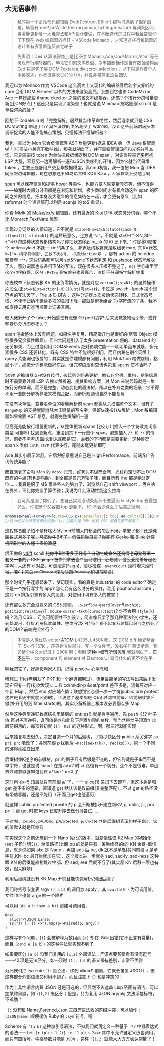 ## 大无语事件

>我的第一个高亮代码编辑器 Ded(Destruct EDitor) 编写时遇到了很多困难，毕竟有 runP,noWhite,trie,rangemap,Ta:hlbg/measure 与词条区间,树增量更新等一大堆算法和API设计要做，在不断迭代的过程中我抽空瞻仰了下现在 web 编辑器的标杆 - VSCode Monaco ，才知道这些行编辑器的设计者有多爱重造反直觉轮子

>先声明：Ded 从算法智商上是比不过 Monaco,Ace,CodeMirror,Atom 等任何现有行编辑器的，毕竟它们的文本模型、字串插删操作是自有数据结构而 Ded 只是包了层 DOM Textarea,div.scroll,selection ，以下只是作者个人审美观点，作者很喜欢它们的 UX，并且非常尊重这些团队

我还以为 Monaco 作为 VSCode 这么高大上又现代的编辑器背后名字又好听的 core 会用 DOM Element 以外的方法来渲染高亮，没想到它也和 CodeMirror, Ace 一样抄那些 iframe ckeditor 之类的富文本编辑器，还搞了个按行分的增量更新(比CM好点)！这还只是实现了渲染侧！也就是说 Minimap(缩略图纲 scroll) 是单独渲染的蛤？

回想下 CodeM. 6 的「完整解析」居然被当作革命特性，然后渲染就只是 CSS DOMString 缩短了??? 莫名其妙的类名减少了 wdnmd，反正这些前端后端技术调研捉鸡的人能不能搞点策划，只懂算法不懂解析器？

我也一直以为 Mon 它会负责管理 AST 增量更新(据说 IDEA 会，但 Java 系智商够 1.9G简洁审美真不敢恭维)，那我就明白了，并不需要管理区间和光标符号查询，它只需要按 token 为单位把数据绑定到 DOM span ，对语言只需还要再抱 LSP 大腿，容忍另一边再解析一遍和JSON类序列化开销，因为它就当代码堆 token ，主要还是肝用户交互非数据模型，真nmd机智，我一直把 Mon 当 IDEA 同层次的编辑器，现在想想还不如易语言和 KDE Kate ，人家算法上没吃亏啊

span 可以保存信息和提供 hover 等事件，也能方便内联变量预览等，但不值得——编程时大部分时间都是在浏览和新增，极少数时间才有机会动这些 span 的区间之外的信息，把本身没大意义的信息集结在一起，才会更有意义（比如 reformat 时全语言都可以利用 scanjs 的 toS 重显）。

你看 Mivik 的 [Malax/ex/y](https://github.com/Mivik/Malax/blob/master/src/main/java/com/mivik/malax/Editable.java) 编[辑](https://github.com/Mivik/MLexer/blob/master/src/main/java/com/mivik/mlexer/JavaScriptLexer.java)器，还有最近的 [Kiot](https://mivik.gitbook.io/kiot-lexer/v/chinese/examples/regexp-reusing) DFA 状态机分词器，哪个不比 Monarch,TextMate 优雅

实现过分词器的人都知道，它不就是 `state=0;switch(state){case N: if(next()) state=N1}` 的这种玩意么，比方说 `"a"`，不就是 st=0->"=>IN_Str->"=>0 的这种状态转移结构吗？你把状态移到 in_str 的 i0 记下来, " 时除移0顺带个 action=yield 不就一 str 词条了么，那表达成数据就是数组状 map, 其 K=状态, `V=["a~z等字符命题", 正数下状态号, -失败时action号]` ，那有 action 的 heredoc 和嵌套 `/**/` 这些词条都可以用 set&Name下状态判定 和 push/pop 状态号解决了么，那分词器也有递归下降的写法，现在很多人压根不整这了，`${}` 字符串里弄这个也很麻烦，区分 `:P<T>=` 是按啥分也很痛苦，直接不分词按字解析完事

你去枚举下状态转移 KV 的正负零情况，就是对应 `action();st=N1;` 的这种操作片段么(正`st=N`负`st=action[-N](i0,st)`零`st=st`)，不过是 switch-ifpeek 换个规范点的写法罢了，Trie 本质 DFA ，这种分词器本质被动状态转移、显式状态号栈、不便于归纳不连续多项的递归下降，那就是解析组合子x字符流的子集，我不如直接去用它爸再顺带上词条区间。

~~嗯大佬新开了个 tako, 开始感觉有点像 OJ perf程序? 后来发觉像物理引擎，或许和音乐分析图示相关？~~

span 渲染整体上没有问题，如果名字复用、精简做好也是很好的(尽管 Object 模型很多冗余属性眼烦)，但它给问题引入了太多 presentation 侧的、databind 的无关麻烦，而且过度利用 DOM&Events 绝对影响性能——明明单画布就够，多元素很多 CSS 还要转化，既有 CSS 特性不能很好利用，而且内联在别个网页上 query 系查询也很累的；其实就是你建模都有问题，利用 Mutation 啥做编辑，格局小了，那按分词也能做好东西，但完整语法树查询也包含 spans 它不香吗？

Scan 的编辑器支持没有按行、按正则的词条更新，但它在分析、重构、提供信息时不需要靠外部 LSP 去独立解析遍、提供重构方案，对 Mon 来说代码就是一堆按行分的单词，而不是完整、动态变化的语法树，所以在补齐之类的场景，它不得不用一些部分解析算法来模糊匹配，而解析规则也自然不能复用

在没有块单位、变量名单位的增量解析前 scan 都得从头扫描整个文本，但有了 `RangeMap` 的支持就能消除大击键量的写名字，保留快速按{}块解析；Mon 系编辑器如果需要 AST 信息，就得完整重解析一遍

但高亮是能按行增量更新的，从整体更新 spans 比较 i,i1 (插入一个字符改变词条类型 可能吗) 找到更新点，重绘到其下一行首个 span。遐想插入 `/* 和 */` 的情况，前者不需考虑(最长到末尾都是它)，后者的下行都是需要更新，这种情况 span k 类似 `cmtM`, `strM` 代表多行，尾随末尾更新即可

Ace 其实小展示常用，它居然好意思说自己是 High Performance，前端界广告词传统异能？

而且我看了它和 Mon 的 scroll 实现，好家伙不谋而合啊，光标和滚动不比 DOM 既有的牛逼(有也是鸡肋)，到全都是自己造轮子哇，而且所有 line 都是绝对定位…… 我真是服了 M$ 家某些人的脑力了，浏览器自己 shift viewport ，明白啥在界外，不比你完全手算优雅；我说为什么滚动性能这么拉垮

>我可真是服了你们了，要自己实现滚动条起码不要遍历 ln.style.top 去叠加好么，你把整个父容器 top 更新下， IO 不会少点么？后端之耻啊……

```js
onmousewheel=(c=>ev=>{c.top=CSS.px(parseFloat(c.top)-ev.deltaY)})($0.style) //不信你自己在 ace_line_group 上删掉既有监听再试一下，啊一下子不要太丝滑
//我tm还以为原是有惰性视图clip，这群人是 DOM 树和 CSS 层叠性都不屑用？
```

~~这程序员脑子怕不是有啥大冰，md前端入门都会的东西不用，学废了都；还是纯函数式用多了呢，可把你牛B坏了，低性能你自豪？你能有 Gecko 和 Blink 计算机图形学的人懂？画蛇添足~~

垠王做的 [ydiff](http://www.yinwang.org/resources/mk1-mk2.html) scroll ~~比你牛B丝滑多了好吗？自动生成命名还搞得老母猪戴罩一套又一套的，CSS giegie 被你们拿去当牛当马瞎用，心疼疼，这么爱给编号起名字啊；人还有 d 对应、可调滚速(*sign)、滚尽检查，`eventCount` 滚时增求滚时减，若0才真启setTimeout滚动动画(!moving积极前断言)~~

那个时候几乎迷惑起来了，梦幻现实，看的真是 industrial 的 code editor? 确定不是一个按行写字的 app? 怎么会有这么过分的操作，滥用 position:absolute ，这对 eb 排版引擎有多大的恶意、对使用环境有多大的被害！

还有那么多完全没意义的 CSS 规则， `.overflow-guard{overflow:hid; position:relative}`? `.mouse-cursor-text{cursor:text}`? 你不会用 `style[k]` 吗？滥用 CSS 、可变可配置性不加设计，简直像只学了那几种写法的小学生，还到处混用，好好利用标准属性、整体写法不好吗？看不起交互建模已经与之绑死了的DOM？前端完全外行？

>不愧是人类优质 editor [ATOM](https://github.com/atom/atom/blob/f37fc2a31a7bae588085a60eec01c2c4de3c4d69/src/text-editor-component.js#L2780) L4305, L4506 都，这 DOM diff 给爷整会了, 5k 行 157K ，还只是渲染部分，写一个文件里，没有任何阅读提纲。我这整个中文大记录才 200K 啊；看到 [这种小细节所谓优雅](https://github.com/atom/atom/blob/f37fc2a31a7bae588085a60eec01c2c4de3c4d69/src/color.js#L52) 我就明白了，[它](https://github.com/atom/atom/blob/f37fc2a31a7bae588085a60eec01c2c4de3c4d69/src/text-editor-component.js)[不](https://github.com/atom/atom/blob/f37fc2a31a7bae588085a60eec01c2c4de3c4d69/src/text-editor-element.js)[在](https://github.com/atom/atom/blob/f37fc2a31a7bae588085a60eec01c2c4de3c4d69/src/text-mate-language-mode.js#L366)乎，component 和 element 对 Electron UI 易混什么的更不会在乎

啊我怼完了，好痛快啊家人们，记得 peace~ 心平气和


咱想过 Trie(老朋友了 PKT 和一个翻译都用过)，但用最简单的写法写出来后才发现它只有一行(初次发现)……和 cd/mkdir-p &cat/printf 差不多是，流每项对应一个新 Map ，然后 end 对应端点值；联想到它必须一次一字符(public priv protect 这仨是看俩字就能区别的)，再说这个基本都是 O(n) 过滤带前缀、给前缀收集后缀(补齐用的到 filter starts)的，其实小解析器上根本没必要那么多 Map

然后这种典型递归数据结构里某层的 entries() 就是后序遍历，先 push KZ? 叶子值 再对子项递归，返回值是求和此及下层添加项的总数，那当然是给子项添加此层前缀用的，每项最初就 `[[], KZ]` 的这种形式。啊，那三行就能实现

后来独自考虑很久，决定自造一个耳的后缀树，了能尽快区分 public 系关键字 `pu pri pro` 咱改了：共同前缀 p 找到后 `=Map([next(ks), rec(ks)])`，第一个不同的键得给独立出来

后缀树像K逆序的前缀树，pri 的例子只有后缀是不变的，但它的键是子串而不是单字符，也就是说 abc=1 在插 ad=2 时 a/ 路径有一个切分，这个不是很难，单层去过滤前缀就知道创建 a/ bc=1 d=2 了

这时再 ab=5 顶层就只有前缀 a/ 了，一个 slice(1) 递归下去即可，但这本身是和 get 差不多的逻辑，要知道 get 默认该是取前缀(非完整匹配)，不过 get 的路径没有带值容器，还是不能用（汗,而且get也是遍历）

就这样 public protected private 的 p 会不断被拆开建立新KV, p, ublic, pr, pro pri ；而 get 时按 keys 长度升序去做分段尝试……

不对啦， public, p/u/blic, p/r/otected, p/r/ivate 才是后缀树真正的样子(笑)，它的值默认就是压缩的

在实现这个之前还想到一个 Nano 优化的版本，就是惰性仅 KZ Map 的初始化(set 子径时切分)、单值路径(上面 pu 的就是只有一条后续径的)的 KN 余键-值信息，就是说如果 abc 是 Nano ，再加 adb 后 bc, db 就不是单径(共同前缀 a 是单字符,KN=bc 最开始就加在它)，这个版本进一步就是 sad, sad-ly, sad-ness 这种跟 KN 的后缀能直接跳过中部，但 sed, see 后就不行了(其实原 KN 后移一项也有效，但太麻烦)

利用后缀树就没有 KN,Map 开销且能快速解析/列出后缀了

我们称括号嵌套表 argv `(f a b)` 的调用为 apply ，其 `eval(a[0])` 为可调用值，文件顶层也是 argv 的一个模式

可以用 `(do a b (sum a b))` 创建可调用值，

```
One(
  slicerP(JSON.parse),
  ss("() [] {} <>").map(p=>Paired(p, argv))
)
```

这样写有个问题，`[1]` 会被解释为数组而 `[a]` 却在 `JSON` 出错(它不止含有常量)，而且 `(cond e [a b])` 的这种写法就实现不到了

如果要区分 `[a b]` 和我们复用的 `[1,2]` 外部语法，严谨点要预读看有没有逗号——<2 项是无法区分，如一项时 `[1], [a]` 的语义都有差别，非常不优雅

为此我们把 `Paired("[]"` 独立出、移到 slicerP 前面，它就会覆盖 JSON `[` ，但这样部分外部语法又利用不到了，而且注意下 `{}` 也是冲突的！

作为工具性语言内联 JSON 还是可选的，但显然不该遮盖 Lisp 系固有语法，可以加某种前缀，如 `:[1,2]` 来区分；但是，只为复用 JSON ary/obj 文法添加标符，不鸡肋？

（`:` 没有和 Name,Parened,Json 三既有语法收的前缀冲突，可以加作 `:(JSON|Name)` 顺便模仿 Ruby 的 `:sym` 符号，嘻

Scheme 有 `'(a b)` 这种糖引号语法，不如我们就再定义一种基于 `-*/` 中缀表达式的语法——`let [r (plus 1 2)] in '1 plus 2==r` 其中不允许自定义嵌套调用，而只有圆括号，中缀参数只能是 `JSON` ，这样 `'[1,2]` 就能大大方方表达常量了！
